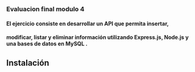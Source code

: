 ### Evaluacion final modulo 4

#### El ejercicio consiste en desarrollar un API que permita insertar,
#### modificar, listar y eliminar información utilizando Express.js, Node.js y una bases de datos en MySQL .


## Instalación




